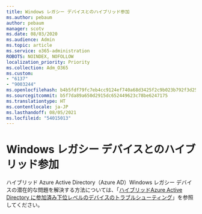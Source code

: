 ```yaml
---
title: Windows レガシー デバイスとのハイブリッド参加
ms.author: pebaum
author: pebaum
manager: scotv
ms.date: 08/03/2020
ms.audience: Admin
ms.topic: article
ms.service: o365-administration
ROBOTS: NOINDEX, NOFOLLOW
localization_priority: Priority
ms.collection: Adm_O365
ms.custom:
- "6137"
- "9003244"
ms.openlocfilehash: b4b5fdf79fc7eb4cc9124ef740a68d3425f2c9b023b792f3d2538a29dd1ad7c2
ms.sourcegitcommit: b5f7da89a650d2915dc652449623c78be6247175
ms.translationtype: HT
ms.contentlocale: ja-JP
ms.lasthandoff: 08/05/2021
ms.locfileid: "54015013"
---
```

# <a name="hybrid-join-with-windows-legacy-devices"></a>Windows レガシー デバイスとのハイブリッド参加

ハイブリッド Azure Active Directory（Azure AD）Windows レガシー デバイスの潜在的な問題を解決する方法については、「[ハイブリッドAzure Active Directory に参加済み下位レベルのデバイスのトラブルシューティング](https://docs.microsoft.com/azure/active-directory/devices/troubleshoot-hybrid-join-windows-legacy)」を参照してください。 